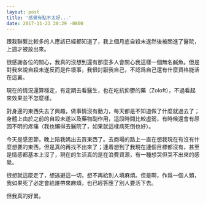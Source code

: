 ```yaml
---
layout: post
title: '感覺有點不太好...'
date: 2017-11-23 20:29 -0800
---
```


跟我聯繫比較多的人應該已經都知道了，我上個月底自殺未遂然後被關進了醫院，上週才被放出來。

很感謝各位的關心，我真的沒想到還有那麼多人會關心我這樣一個無名鹹魚。但是對我來說自殺未遂反而是件壞事，我很討厭我自己，不認爲自己還有什麼資格能活在這裏。

現在的情況還算穩定，有定期去看醫生，也在吃抗抑鬱的藥（Zoloft），不過看起來效果並不怎麼樣。

對身邊的東西失去了興趣，做事情沒有動力，每天都是不知道做了什麼就過去了；身體上由於之前的自殺未遂以及藥物副作用，這段時間比較虛弱，有時候還會有原因不明的疼痛（我也懶得去醫院了，如果就這樣病死倒也好）。

今天是感恩節，晚上陪我媽出去買東西了。去商場的路上一直在想我現在有沒有什麼想要的東西，但是真的再找不出來了；連着想到了我現在連個目標都沒有，甚至是情感都基本上沒了，現在的生活真的是在浪費資源，有一種想哭但哭不出來的感覺。

很想就這麼走了，想逃避這一切，想不再給別人填麻煩。但是啊，作爲一個人類，我如果死了必定會給誰帶來麻煩，也已經答應了別人要活下去。

但我真的好累。